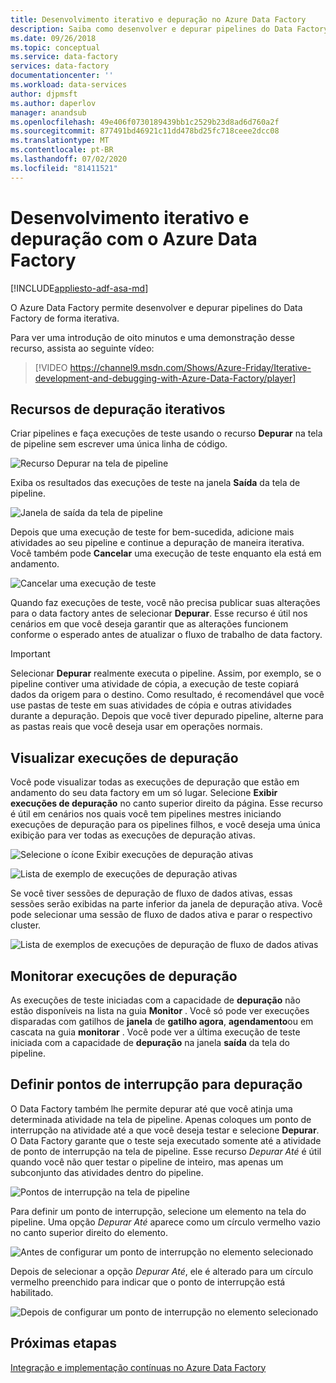 ```yaml
---
title: Desenvolvimento iterativo e depuração no Azure Data Factory
description: Saiba como desenvolver e depurar pipelines do Data Factory interativamente no Portal do Azure.
ms.date: 09/26/2018
ms.topic: conceptual
ms.service: data-factory
services: data-factory
documentationcenter: ''
ms.workload: data-services
author: djpmsft
ms.author: daperlov
manager: anandsub
ms.openlocfilehash: 49e406f0730189439bb1c2529b23d8ad6d760a2f
ms.sourcegitcommit: 877491bd46921c11dd478bd25fc718ceee2dcc08
ms.translationtype: MT
ms.contentlocale: pt-BR
ms.lasthandoff: 07/02/2020
ms.locfileid: "81411521"
---
```

# <a name="iterative-development-and-debugging-with-azure-data-factory"></a>Desenvolvimento iterativo e depuração com o Azure Data Factory
[!INCLUDE[appliesto-adf-asa-md](includes/appliesto-adf-asa-md.md)]

O Azure Data Factory permite desenvolver e depurar pipelines do Data Factory de forma iterativa.

Para ver uma introdução de oito minutos e uma demonstração desse recurso, assista ao seguinte vídeo:

> [!VIDEO https://channel9.msdn.com/Shows/Azure-Friday/Iterative-development-and-debugging-with-Azure-Data-Factory/player]

## <a name="iterative-debugging-features"></a>Recursos de depuração iterativos
Criar pipelines e faça execuções de teste usando o recurso **Depurar** na tela de pipeline sem escrever uma única linha de código.

![Recurso Depurar na tela de pipeline](media/iterative-development-debugging/iterative-development-image1.png)

Exiba os resultados das execuções de teste na janela **Saída** da tela de pipeline.

![Janela de saída da tela de pipeline](media/iterative-development-debugging/iterative-development-image2.png)

Depois que uma execução de teste for bem-sucedida, adicione mais atividades ao seu pipeline e continue a depuração de maneira iterativa. Você também pode **Cancelar** uma execução de teste enquanto ela está em andamento.

![Cancelar uma execução de teste](media/iterative-development-debugging/iterative-development-image3.png)

Quando faz execuções de teste, você não precisa publicar suas alterações para o data factory antes de selecionar **Depurar**. Esse recurso é útil nos cenários em que você deseja garantir que as alterações funcionem conforme o esperado antes de atualizar o fluxo de trabalho de data factory.

> [!IMPORTANT]
> Selecionar **Depurar** realmente executa o pipeline. Assim, por exemplo, se o pipeline contiver uma atividade de cópia, a execução de teste copiará dados da origem para o destino. Como resultado, é recomendável que você use pastas de teste em suas atividades de cópia e outras atividades durante a depuração. Depois que você tiver depurado pipeline, alterne para as pastas reais que você deseja usar em operações normais.

## <a name="visualizing-debug-runs"></a>Visualizar execuções de depuração

Você pode visualizar todas as execuções de depuração que estão em andamento do seu data factory em um só lugar. Selecione **Exibir execuções de depuração** no canto superior direito da página. Esse recurso é útil em cenários nos quais você tem pipelines mestres iniciando execuções de depuração para os pipelines filhos, e você deseja uma única exibição para ver todas as execuções de depuração ativas.

![Selecione o ícone Exibir execuções de depuração ativas](media/iterative-development-debugging/view-debug-runs-image1.png)

![Lista de exemplo de execuções de depuração ativas](media/iterative-development-debugging/view-debug-runs-image2.png)

Se você tiver sessões de depuração de fluxo de dados ativas, essas sessões serão exibidas na parte inferior da janela de depuração ativa. Você pode selecionar uma sessão de fluxo de dados ativa e parar o respectivo cluster.

![Lista de exemplos de execuções de depuração de fluxo de dados ativas](media/data-flow/dfsessions.png)

## <a name="monitoring-debug-runs"></a>Monitorar execuções de depuração

As execuções de teste iniciadas com a capacidade de **depuração** não estão disponíveis na lista na guia **Monitor** . Você só pode ver execuções disparadas com gatilhos de **janela** de **gatilho agora**, **agendamento**ou em cascata na guia **monitorar** . Você pode ver a última execução de teste iniciada com a capacidade de **depuração** na janela **saída** da tela do pipeline.

## <a name="setting-breakpoints-for-debugging"></a>Definir pontos de interrupção para depuração

O Data Factory também lhe permite depurar até que você atinja uma determinada atividade na tela de pipeline. Apenas coloques um ponto de interrupção na atividade até a que você deseja testar e selecione **Depurar**. O Data Factory garante que o teste seja executado somente até a atividade de ponto de interrupção na tela de pipeline. Esse recurso *Depurar Até* é útil quando você não quer testar o pipeline de inteiro, mas apenas um subconjunto das atividades dentro do pipeline.

![Pontos de interrupção na tela de pipeline](media/iterative-development-debugging/iterative-development-image4.png)

Para definir um ponto de interrupção, selecione um elemento na tela do pipeline. Uma opção *Depurar Até* aparece como um círculo vermelho vazio no canto superior direito do elemento.

![Antes de configurar um ponto de interrupção no elemento selecionado](media/iterative-development-debugging/iterative-development-image5.png)

Depois de selecionar a opção *Depurar Até*, ele é alterado para um círculo vermelho preenchido para indicar que o ponto de interrupção está habilitado.

![Depois de configurar um ponto de interrupção no elemento selecionado](media/iterative-development-debugging/iterative-development-image6.png)

## <a name="next-steps"></a>Próximas etapas
[Integração e implementação contínuas no Azure Data Factory](continuous-integration-deployment.md)
